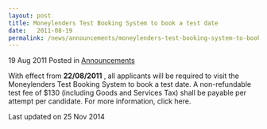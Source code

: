 ```yaml
---
layout: post
title: Moneylenders Test Booking System to book a test date
date:   2011-08-19
permalink: /news/announcements/moneylenders-test-booking-system-to-book-a-test-date
---
```


19 Aug 2011 Posted in [Announcements](/news/announcements)

With effect from **22/08/2011** , all applicants will be required to visit the Moneylenders Test Booking System to book a test date. A non-refundable test fee of $130 (including Goods and Services Tax) shall be payable per attempt per candidate.  For more information, click here.


<p class="right-side-updated">Last updated on 25 Nov 2014 </p>
